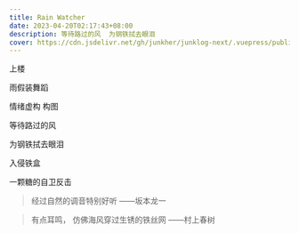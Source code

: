 ```yaml
---
title: Rain Watcher
date: 2023-04-20T02:17:43+08:00
description: 等待路过的风  为钢铁拭去眼泪
cover: https://cdn.jsdelivr.net/gh/junkher/junklog-next/.vuepress/public/images/poem/rainwatcher.jpg
---
```


上楼

雨假装舞蹈

情绪虚构 构图

等待路过的风

为钢铁拭去眼泪

入侵铁盒

一颗糖的自卫反击


> 经过自然的调音特别好听
> ——坂本龙一

> 有点耳鸣， 仿佛海风穿过生锈的铁丝网
> ——村上春树